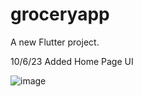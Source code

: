 # groceryapp

A new Flutter project.

10/6/23
Added Home Page UI

![image](https://github.com/Skyyledc/GroceryApp_KoreanGrocery/assets/123300731/593bada6-ff5b-4713-8537-df4aea46416a)

